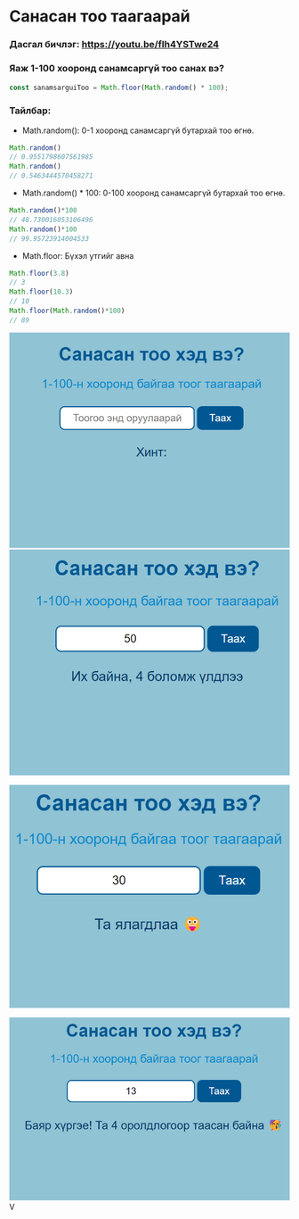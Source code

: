 # Санасан тоо таагаарай

### Дасгал бичлэг: <https://youtu.be/fIh4YSTwe24>

### Яаж 1-100 хооронд санамсаргүй тоо санах вэ?

```jsx
const sanamsarguiToo = Math.floor(Math.random() * 100);
```
### Тайлбар:
- Math.random(): 0-1 хооронд санамсаргүй бутархай тоо өгнө.
```jsx
Math.random()
// 0.9551798607561985
Math.random()
// 0.5463444570458271
```

- Math.random() * 100: 0-100 хооронд санамсаргүй бутархай тоо өгнө.
```jsx
Math.random()*100
// 48.730016053106496
Math.random()*100
// 99.95723914004533
```
- Math.floor: Бүхэл утгийг авна
```jsx
Math.floor(3.8)
// 3
Math.floor(10.3)
// 10
Math.floor(Math.random()*100)
// 89
```

![Alt text](image.png)
![Alt text](image-1.png)

![Alt text](image-2.png)

![Alt text](image-3.png)V